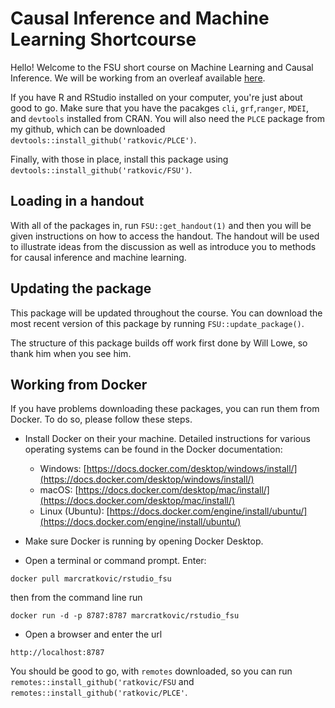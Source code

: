 # Causal Inference and Machine Learning Shortcourse

Hello! Welcome to the FSU short course on Machine Learning and Causal Inference. We will be working from an overleaf available [here](https://www.overleaf.com/read/dhrpjympcfkm).

If you have R and RStudio installed on your computer, you're just about good to go.  Make sure that you have the pacakges `cli`, `grf`,`ranger`, `MDEI`, and `devtools` installed from CRAN.  You will also need the `PLCE` package from my github, which can be downloaded `devtools::install_github('ratkovic/PLCE')`. 

Finally, with those in place, install this package using  `devtools::install_github('ratkovic/FSU')`. 


## Loading in a handout 

With all of the packages in, run `FSU::get_handout(1)` and then you will be given instructions on how to access the handout.  The handout will be used to illustrate ideas from the discussion as well as introduce you to methods for causal inference and machine learning.


## Updating the package

This package will be updated throughout the course.  You can download the most recent version of this package by running  `FSU::update_package()`.


The structure of this package builds off work first done by Will Lowe, so thank him when you see him.


## Working from Docker

If you have problems downloading these packages, you can run them from Docker.  To do so, please follow these steps.

* Install Docker on their your machine. Detailed instructions for various operating systems can be found in the Docker documentation:

	+ Windows: [https://docs.docker.com/desktop/windows/install/](https://docs.docker.com/desktop/windows/install/)
 	+ macOS: [https://docs.docker.com/desktop/mac/install/](https://docs.docker.com/desktop/mac/install/)
	+ Linux (Ubuntu): [https://docs.docker.com/engine/install/ubuntu/](https://docs.docker.com/engine/install/ubuntu/)


* Make sure Docker is running by opening Docker Desktop.

* Open a terminal or command prompt. Enter:

`docker pull marcratkovic/rstudio_fsu`

then from the command line run

`docker run -d -p 8787:8787 marcratkovic/rstudio_fsu`

* Open a browser and enter the url 

`http://localhost:8787`

You should be good to go, with `remotes` downloaded, so you can run `remotes::install_github('ratkovic/FSU` and `remotes::install_github('ratkovic/PLCE'`.




